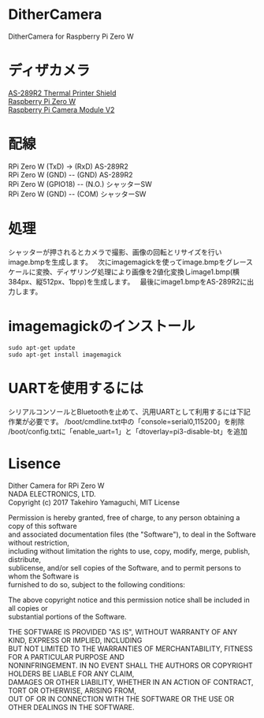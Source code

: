 # DitherCamera
DitherCamera for Raspberry Pi Zero W

# ディザカメラ
[AS-289R2 Thermal Printer Shield](http://www.nada.co.jp/as289r2/)  
[Raspberry Pi Zero W](https://www.raspberrypi.org/)  
[Raspberry Pi Camera Module V2](https://www.raspberrypi.org/)  

# 配線
RPi Zero W (TxD) -> (RxD) AS-289R2  
RPi Zero W (GND) -- (GND) AS-289R2  
RPi Zero W (GPIO18) -- (N.O.) シャッターSW  
RPi Zero W (GND) -- (COM) シャッターSW  

# 処理
シャッターが押されるとカメラで撮影、画像の回転とリサイズを行いimage.bmpを生成します。  
次にimagemagickを使ってimage.bmpをグレースケールに変換、ディザリング処理により画像を2値化変換しimage1.bmp(横384px、縦512px、1bpp)を生成します。  
最後にimage1.bmpをAS-289R2に出力します。  

# imagemagickのインストール
```
sudo apt-get update
sudo apt-get install imagemagick
```
# UARTを使用するには
シリアルコンソールとBluetoothを止めて、汎用UARTとして利用するには下記作業が必要です。
/boot/cmdline.txt中の「console=serial0,115200」を削除  
/boot/config.txtに「enable_uart=1」と「dtoverlay=pi3-disable-bt」を追加  

# Lisence
Dither Camera for RPi Zero W  
NADA ELECTRONICS, LTD.  
Copyright (c) 2017 Takehiro Yamaguchi, MIT License  

Permission is hereby granted, free of charge, to any person obtaining a copy of this software  
and associated documentation files (the "Software"), to deal in the Software without restriction,  
including without limitation the rights to use, copy, modify, merge, publish, distribute,  
sublicense, and/or sell copies of the Software, and to permit persons to whom the Software is  
furnished to do so, subject to the following conditions:  

The above copyright notice and this permission notice shall be included in all copies or  
substantial portions of the Software.  

THE SOFTWARE IS PROVIDED "AS IS", WITHOUT WARRANTY OF ANY KIND, EXPRESS OR IMPLIED, INCLUDING  
BUT NOT LIMITED TO THE WARRANTIES OF MERCHANTABILITY, FITNESS FOR A PARTICULAR PURPOSE AND  
NONINFRINGEMENT. IN NO EVENT SHALL THE AUTHORS OR COPYRIGHT HOLDERS BE LIABLE FOR ANY CLAIM,  
DAMAGES OR OTHER LIABILITY, WHETHER IN AN ACTION OF CONTRACT, TORT OR OTHERWISE, ARISING FROM,  
OUT OF OR IN CONNECTION WITH THE SOFTWARE OR THE USE OR OTHER DEALINGS IN THE SOFTWARE.  
